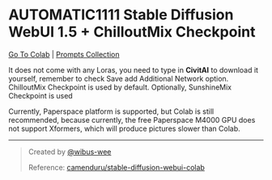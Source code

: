 # AUTOMATIC1111 Stable Diffusion WebUI 1.5 + ChilloutMix Checkpoint

[Go To Colab](https://colab.research.google.com/github/wibus-wee/stable_diffusion_chilloutmix_colab/blob/main/stable_diffusion_1_5_webui.ipynb) | [Prompts Collection](/prompts.md)

It does not come with any Loras, you need to type in **CivitAI** to download it yourself, remember to check Save add Additional Network option. ChilloutMix Checkpoint is used by default. Optionally, SunshineMix Checkpoint is used

Currently, Paperspace platform is supported, but Colab is still recommended, because currently, the free Paperspace M4000 GPU does not support Xformers, which will produce pictures slower than Colab.


---

> Created by [@wibus-wee](https://github.com/wibus-wee)
>
> Reference: [camenduru/stable-diffusion-webui-colab](https://github.com/camenduru/stable-diffusion-webui-colab)
